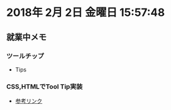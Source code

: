 
# 2018年 2月  2日 金曜日 15:57:48    

## 就業中メモ

### ツールチップ

- Tips

### CSS,HTMLでTool Tip実装

- [参考リンク](http://unguis.cre8or.jp/web/1934)

